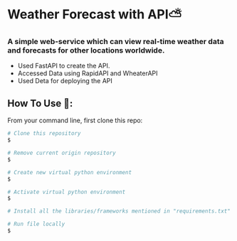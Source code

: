# Weather Forecast with API⛅

### A simple web-service which can view real-time weather data and forecasts for other locations worldwide.
- Used FastAPI to create the API.
- Accessed Data using RapidAPI and WheaterAPI
- Used Deta for deploying the API


## How To Use 🔧:

From your command line, first clone this repo:

```bash
# Clone this repository
$ 

# Remove current origin repository
$ 

# Create new virtual python environment
$ 

# Activate virtual python environment
$ 

# Install all the libraries/frameworks mentioned in "requirements.txt"

# Run file locally
$ 

```
